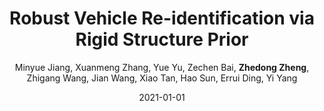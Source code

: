 ---
title: "Robust Vehicle Re-identification via Rigid Structure Prior"
collection: publications
permalink: /publication/2021-01-01-Robust-Vehicle-Re-identification-via-Rigid-Structure-Prior
date: 2021-01-01
doi: 
venue: 'CVPRW'
paperurl: 'https://zdzheng.xyz/files/CVPRW-2021-VehicleReid.pdf'
code: 'https://github.com/Xuanmeng-Zhang/AICITY2021-Track2'
author: 'Minyue Jiang,  Xuanmeng Zhang,  Yue Yu,  Zechen Bai,  <strong>Zhedong Zheng</strong>,  Zhigang Wang,  Jian Wang,  Xiao Tan,  Hao Sun,  Errui Ding,  Yi Yang'
citation: ' Minyue Jiang,  Xuanmeng Zhang,  Yue Yu,  Zechen Bai,  Zhedong Zheng,  Zhigang Wang,  Jian Wang,  Xiao Tan,  Hao Sun,  Errui Ding,  Yi Yang, &quot;Robust Vehicle Re-identification via Rigid Structure Prior.&quot; CVPRW, 2021.'
pub_year: '2021'
bib: >
    '@inproceedings{zheng2021robust,
    author = "Jiang, Minyue and Zhang, Xuanmeng and Yu, Yue and Bai, Zechen and Zheng, Zhedong and Wang, Zhigang and Wang, Jian and Tan, Xiao and Sun, Hao and Ding, Errui and Yang, Yi",
    title = "Robust Vehicle Re-identification via Rigid Structure Prior",
    booktitle = "CVPRW",
    code = "https://github.com/Xuanmeng-Zhang/AICITY2021-Track2",
    url = "https://zdzheng.xyz/files/CVPRW-2021-VehicleReid.pdf",
    year = "2021"
    }'
---
